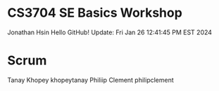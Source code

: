 # CS3704 SE Basics Workshop
Jonathan Hsin
Hello GitHub! Update: Fri Jan 26 12:41:45 PM EST 2024

# Scrum
Tanay Khopey khopeytanay
Philiip Clement philipclement
